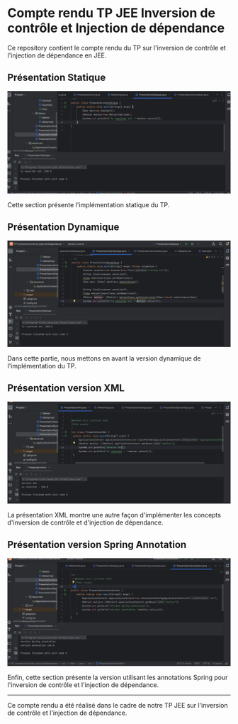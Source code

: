 # Compte rendu TP JEE Inversion de contrôle et Injection de dépendance

Ce repository contient le compte rendu du TP sur l'inversion de contrôle et l'injection de dépendance en JEE.

## Présentation Statique

![Présentation Statique](Presentationstatique.png)

Cette section présente l'implémentation statique du TP.

## Présentation Dynamique

![Présentation Dynamique](PresentationDynamique.png)

Dans cette partie, nous mettons en avant la version dynamique de l'implémentation du TP.

## Présentation version XML

![Présentation XML](PresentationXML.png)

La présentation XML montre une autre façon d'implémenter les concepts d'inversion de contrôle et d'injection de dépendance.

## Présentation version Spring Annotation

![Présentation Spring Annotation](PresentationSpring.png)

Enfin, cette section présente la version utilisant les annotations Spring pour l'inversion de contrôle et l'injection de dépendance.

---
Ce compte rendu a été réalisé dans le cadre de notre TP JEE sur l'inversion de contrôle et l'injection de dépendance.
